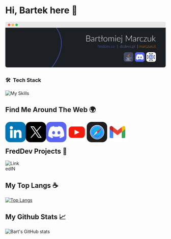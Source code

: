 # Hi, Bartek here 👋

![](https://raw.githubusercontent.com/SaseQ/SaseQ/main/github_readme_banner.png)

### 🛠 &nbsp;Tech Stack

![My Skills](https://skillicons.dev/icons?i=java,spring,mongodb,docker,idea,github,discord)


## Find Me Around The Web 🌍

<a href="https://www.linkedin.com/in/bartłomiej-marczuk/">
  <img align="left" alt="LinkedIN" width="64px" src="https://raw.githubusercontent.com/SaseQ/SaseQ/main/web_icons/in_icon.png" />
</a>
<a href="https://twitter.com/saseqpl">
  <img align="left" alt="Twitter" width="64px" src="https://raw.githubusercontent.com/SaseQ/SaseQ/main/web_icons/x_icon.png" />
</a>
<a href="https://discord.gg/DEVjPByVa9">
  <img align="left" alt="Discord" width="64px" src="https://raw.githubusercontent.com/SaseQ/SaseQ/main/web_icons/discord_icon.png" />
</a>
<a href="https://www.youtube.com/channel/UCS38t18JiUPI4SInk4LWW3Q">
  <img align="left" alt="Youtube" width="64px" src="https://raw.githubusercontent.com/SaseQ/SaseQ/main/web_icons/yt_icon.png" />
</a>
<a href="https://marczuk.it">
  <img align="left" alt="Blog" width="64px" src="https://raw.githubusercontent.com/SaseQ/SaseQ/main/web_icons/web_icon.png" />
</a>
</a>
<a href="mailto:bmarczuk@duck.com">
  <img align="left" alt="E-mail" width="64px" src="https://raw.githubusercontent.com/SaseQ/SaseQ/main/web_icons/mail_icon.png" />
</a><br><br><br>

## FredDev Projects 📗

<a href="http://larsbot.pl">
  <img align="left" alt="LinkedIN" width="48px" src="https://i.imgur.com/vxaVLEf.png" />
</a><br><br>

## My Top Langs ☕

[![Top Langs](https://github-readme-stats.vercel.app/api/top-langs/?username=saseq&theme=gotham&layout=compact)](https://github.com/saseq/github-readme-stats)

## My Github Stats 📈 

![Bart's GitHub stats](https://github-readme-stats.vercel.app/api?username=saseq&show_icons=true&theme=gotham)

